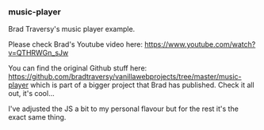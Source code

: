 ### music-player

Brad Traversy's music player example.

Please check Brad's Youtube video here: https://www.youtube.com/watch?v=QTHRWGn_sJw

You can find the original Github stuff here: https://github.com/bradtraversy/vanillawebprojects/tree/master/music-player
which is part of a bigger project that Brad has published. Check it all out, it's cool...

I've adjusted the JS a bit to my personal flavour but for the rest it's the exact same thing.
